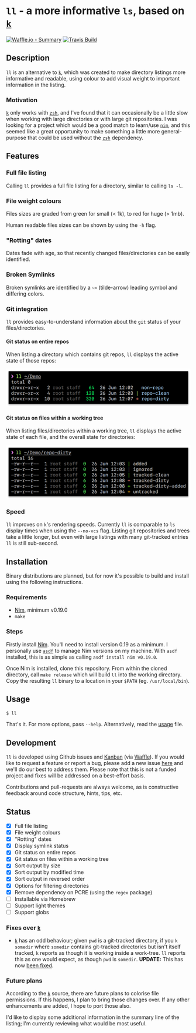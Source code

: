 # `ll` - a more informative `ls`, based on [`k`][1]

[![Waffle.io - Summary][7]][8] [![Travis Build][9]][10]


## Description

`ll` is an alternative to [`k`][1], which was created to make
directory listings more informative and readable, using colour to add
visual weight to important information in the listing.

### Motivation

[`k`][1] only works with [`zsh`][2], and I've found that it can
occasionally be a little slow when working with large directories or
with large git repositories. I was looking for a project which would
be a good match to learn/use [`nim`][3], and this seemed like a great
opportunity to make something a little more general-purpose that could
be used without the [`zsh`][2] dependency.

## Features

### Full file listing

Calling `ll` provides a full file listing for a directory, similar to calling
`ls -l`.

### File weight colours

Files sizes are graded from green for small (< 1k), to red for huge (> 1mb).

Human readable files sizes can be shown by using the `-h` flag.

### "Rotting" dates

Dates fade with age, so that recently changed files/directories can be
easily identified.

### Broken Symlinks

Broken symlinks are identified by a `~>` (tilde-arrow) leading symbol
and differing colors.

### Git integration

`ll` provides easy-to-understand information about the `git` status of
your files/directories.

#### Git status on entire repos

When listing a directory which contains git repos, `ll` displays the
active state of those repos:

![Image demonstrating repository listing](.images/repos.png)

#### Git status on files within a working tree

When listing files/directories within a working tree, `ll` displays
the active state of each file, and the overall state for directories:

![Image demonstrating file listing](.images/status.png)

### Speed

`ll` improves on `k`'s rendering speeds. Currently `ll` is comparable
to `ls` display times when using the `--no-vcs` flag. Listing git
repositories and trees take a little longer, but even with large
listings with many git-tracked entries `ll` is still sub-second.

## Installation

Binary distributions are planned, but for now it's possible to build
and install using the following instructions.

### Requirements

- [Nim][3], minimum v0.19.0
- `make`

### Steps

Firstly install [Nim][3]. You'll need to install version 0.19 as a
minimum. I personally use [`asdf`][6] to manage Nim versions on my
machine. With `asdf` installed, this is as simple as calling `asdf
install nim v0.19.0`.

Once Nim is installed, clone this repository. From within the cloned
directory, call `make release` which will build `ll` into the working
directory. Copy the resulting `ll` binary to a location in your
`$PATH` (eg. `/usr/local/bin`).

## Usage

    $ ll

That's it. For more options, pass `--help`. Alternatively, read the
[usage](src/usage.txt) file.

## Development

`ll` is developed using Github issues and [Kanban][4] (via
[Waffle][5]). If you would like to request a feature or report a bug,
please add a new issue [here](https://github.com/OldhamMade/ll/issues)
and we'll do our best to address them. Please note that this is not a
funded project and fixes will be addressed on a best-effort basis.

Contributions and pull-requests are always welcome, as is constructive
feedback around code structure, hints, tips, etc.

## Status

- [x] Full file listing
- [x] File weight colours
- [x] "Rotting" dates
- [x] Display symlink status
- [x] Git status on entire repos
- [x] Git status on files within a working tree
- [x] Sort output by size
- [x] Sort output by modified time
- [x] Sort output in reversed order
- [x] Options for filtering directories
- [x] Remove dependency on PCRE (using the `regex` package)
- [ ] Installable via Homebrew
- [ ] Support light themes
- [ ] Support globs

### Fixes over [`k`][1]

* [`k`][1] has an odd behaviour; given `pwd` is a git-tracked
directory, if you `k somedir` where `somedir` contains git-tracked
directories but isn't itself tracked, `k` reports as though it is
working inside a work-tree. `ll` reports this as one would expect, as
though `pwd` is `somedir`. **UPDATE:** This has now
[been fixed](https://github.com/supercrabtree/k/issues/47).

### Future plans

According to the [`k`][1] source, there are future plans to colorise
file permissions. If this happens, I plan to bring those changes
over. If any other enhancements are added, I hope to port those also.

I'd like to display some additional information in the summary line of
the listing; I'm currently reviewing what would be most useful.


[1]: https://github.com/supercrabtree/k
[2]: https://en.wikipedia.org/wiki/Z_shell
[3]: https://nim-lang.org
[4]: https://en.wikipedia.org/wiki/Kanban
[5]: https://waffle.io
[6]: https://github.com/asdf-vm/asdf
[7]: https://badge.waffle.io/03e04bd3c5dd71dd392210b4479adccc.svg?columns=all
[8]: https://waffle.io/OldhamMade/ll
[9]: https://api.travis-ci.org/OldhamMade/ll.svg?branch=master
[10]: https://travis-ci.org/OldhamMade/ll
